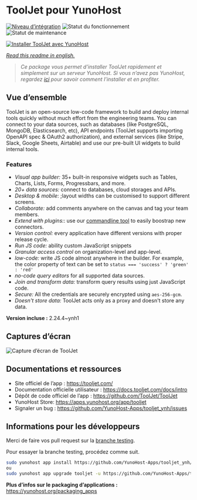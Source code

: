 <!--
N.B.: This README was automatically generated by https://github.com/YunoHost/apps/tree/master/tools/README-generator
It shall NOT be edited by hand.
-->

# ToolJet pour YunoHost

[![Niveau d’intégration](https://dash.yunohost.org/integration/tooljet.svg)](https://dash.yunohost.org/appci/app/tooljet) ![Statut du fonctionnement](https://ci-apps.yunohost.org/ci/badges/tooljet.status.svg) ![Statut de maintenance](https://ci-apps.yunohost.org/ci/badges/tooljet.maintain.svg)

[![Installer ToolJet avec YunoHost](https://install-app.yunohost.org/install-with-yunohost.svg)](https://install-app.yunohost.org/?app=tooljet)

*[Read this readme in english.](./README.md)*

> *Ce package vous permet d’installer ToolJet rapidement et simplement sur un serveur YunoHost.
Si vous n’avez pas YunoHost, regardez [ici](https://yunohost.org/#/install) pour savoir comment l’installer et en profiter.*

## Vue d’ensemble

ToolJet is an open-source low-code framework to build and deploy internal tools quickly without much effort from the engineering teams. You can connect to your data sources, such as databases (like PostgreSQL, MongoDB, Elasticsearch, etc), API endpoints (ToolJet supports importing OpenAPI spec & OAuth2 authorization), and external services (like Stripe, Slack, Google Sheets, Airtable) and use our pre-built UI widgets to build internal tools.

### Features

- *Visual app builder:* 35+ built-in responsive widgets such as Tables, Charts, Lists, Forms, Progressbars, and more.
- *20+ data sources:* connect to databases, cloud storages and APIs.
- *Desktop & mobile*: ;layout widths can be customised to support different screens. 
- *Collaborate:* add comments anywhere on the canvas and tag your team members.
- *Extend with plugins:*: use our [commandline tool](https://www.npmjs.com/package/tooljet) to easily boostrap new connectors.
- *Version control:* every application have different versions with proper release cycle.
- *Run JS code:* ability custom JavaScript snippets
- *Granular access control* on organization-level and app-level.
- *low-code:* write JS code almost anywhere in the builder. For example, the color property of text can be set to `status === 'success' ? 'green' : 'red'`
- *no-code query editors* for all supported data sources.
- *Join and transform data:* transform query results using just JavaScript code. 
- *Secure:* All the credentials are securely encrypted using `aes-256-gcm`.
- *Doesn't store data:* ToolJet acts only as a proxy and doesn't store any data.


**Version incluse :** 2.24.4~ynh1

## Captures d’écran

![Capture d’écran de ToolJet](./doc/screenshots/example.png)

## Documentations et ressources

* Site officiel de l’app : <https://tooljet.com/>
* Documentation officielle utilisateur : <https://docs.tooljet.com/docs/intro>
* Dépôt de code officiel de l’app : <https://github.com/ToolJet/ToolJet>
* YunoHost Store: <https://apps.yunohost.org/app/tooljet>
* Signaler un bug : <https://github.com/YunoHost-Apps/tooljet_ynh/issues>

## Informations pour les développeurs

Merci de faire vos pull request sur la [branche testing](https://github.com/YunoHost-Apps/tooljet_ynh/tree/testing).

Pour essayer la branche testing, procédez comme suit.

``` bash
sudo yunohost app install https://github.com/YunoHost-Apps/tooljet_ynh/tree/testing --debug
ou
sudo yunohost app upgrade tooljet -u https://github.com/YunoHost-Apps/tooljet_ynh/tree/testing --debug
```

**Plus d’infos sur le packaging d’applications :** <https://yunohost.org/packaging_apps>